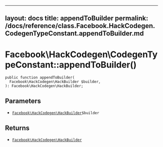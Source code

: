 
***

layout: docs
title: appendToBuilder
permalink: /docs/reference/class.Facebook.HackCodegen.CodegenTypeConstant.appendToBuilder.md
---







# Facebook\\HackCodegen\\CodegenTypeConstant::appendToBuilder()




``` Hack
public function appendToBuilder(
  Facebook\HackCodegen\HackBuilder $builder,
): Facebook\HackCodegen\HackBuilder;
```




## Parameters




+ [` Facebook\HackCodegen\HackBuilder `](<class.Facebook.HackCodegen.HackBuilder.md>)`` $builder ``




## Returns




* [` Facebook\HackCodegen\HackBuilder `](<class.Facebook.HackCodegen.HackBuilder.md>)